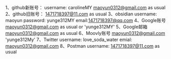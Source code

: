 1、github新账号：
username: carolineMY
maoyun0312@gmail.com   as usual 
2、github旧账号：
1471718397@11.com   as usual
3、obsidian
username: maoyun
password: yunge312MY
email:1471718397@qq.com
4、Google账号
maoyun0312@gmail.com  as usual or  'yunge312MY'
5、Google邮箱 
maoyun0312@gmail.com as usual
6、Moovly账号
maoyun0312@gmail.com  'yunge312My'
7、Twitter
username: love_soda_water
emial: maoyun0312@gmail.com
8、Postman
username: 1471718397@11.com  as usual
